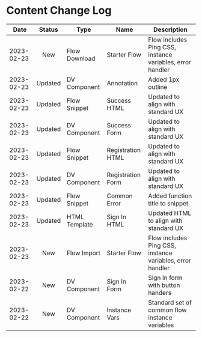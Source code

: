 
# Content Change Log

| Date  | Status | Type | Name | Description  |
|---|:---:|---|---|---|
| 2023-02-23 | New | Flow Download  | Starter Flow | Flow includes Ping CSS, instance variables, error handler |
| 2023-02-23 | Updated | DV Component | Annotation | Added 1px outline |
| 2023-02-23 | Updated | Flow Snippet | Success HTML | Updated to align with standard UX |
| 2023-02-23 | Updated | DV Component | Success Form | Updated to align with standard UX |
| 2023-02-23 | Updated | Flow Snippet | Registration HTML | Updated to align with standard UX |
| 2023-02-23 | Updated | DV Component | Registration Form | Updated to align with standard UX |
| 2023-02-23 | Updated | Flow Snippet | Common Error | Added function title to snippet |
| 2023-02-23 | Updated | HTML Template | Sign In HTML | Updated HTML to align with standard UX |
| 2023-02-23 | New | Flow Import  | Starter Flow | Flow includes Ping CSS, instance variables, error handler |
| 2023-02-22 | New | DV Component  | Sign In Form | Sign In form with button handers |
| 2023-02-22 | New | DV Component  | Instance Vars | Standard set of common flow instance variables |